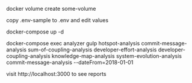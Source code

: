 docker volume create some-volume

copy .env-sample to .env and edit values

docker-compose up -d

docker-compose exec analyzer gulp hotspot-analysis commit-message-analysis sum-of-coupling-analysis developer-effort-analysis developer-coupling-analysis knowledge-map-analysis system-evolution-analysis commit-message-analysis --dateFrom=2018-01-01

visit http://localhost:3000 to see reports
